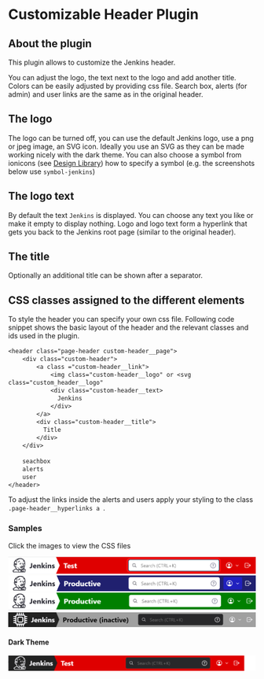 Customizable Header Plugin
==========

## About the plugin
This plugin allows to customize the Jenkins header.

You can adjust the logo, the text next to the logo and add another title. Colors can be easily adjusted by providing css file. 
Search box, alerts (for admin) and user links are the same as in the original header. 

## The logo
The logo can be turned off, you can use the default Jenkins logo, use a png or jpeg image, an SVG icon.
Ideally you use an SVG as they can be made working nicely with the dark theme.
You can also choose a symbol from ionicons (see [Design Library](https://weekly.ci.jenkins.io/design-library/Symbols/))
how to specify a symbol (e.g. the screenshots below use `symbol-jenkins`)

## The logo text
By default the text `Jenkins` is displayed. You can choose any text you like or make it empty to display nothing.
Logo and logo text form a hyperlink that gets you back to the Jenkins root page (similar to the original header).

## The title
Optionally an additional title can be shown after a separator.

## CSS classes assigned to the different elements
To style the header you can specify your own css file.
Following code snippet shows the basic layout of the header and the relevant classes and ids used in the plugin.
```
<header class="page-header custom-header__page">
    <div class="custom-header">
        <a class ="custom-header__link">
            <img class="custom-header__logo" or <svg class="custom_header__logo"
            <div class="custom-header__text>
              Jenkins
            </div>
        </a>
        <div class="custom-header__title">
          Title
        </div>
    </div>
    
    seachbox
    alerts
    user
</header>
```

To adjust the links inside the alerts and users apply your styling to the class `.page-header__hyperlinks a `.

### Samples
Click the images to view the CSS files

[![Red](/docs/pics/red-header.png)](/docs/samples/red.css)
[![Blue](/docs/pics/blue-header.png)](/docs/samples/blue.css)
[![Green](/docs/pics/green-header.png)](/docs/samples/green.css)
[![Grey Dark](/docs/pics/grey-header-dark-theme.png)](/docs/samples/grey.css)

#### Dark Theme
![Red Dark Theme](/docs/pics/red-header-dark-theme.png)

